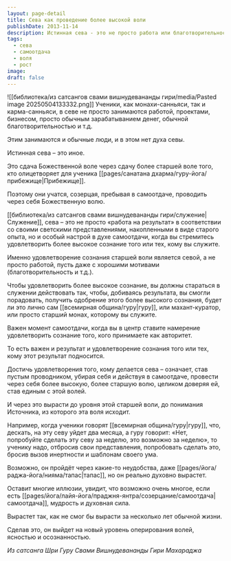 ```yaml
---
layout: page-detail
title: Сева как проведение более высокой воли
publishDate: 2013-11-14
description: Истинная сева - это не просто работа или благотворительность, а полная самоотдача и проведение Божественной воли через служение старшей воле, олицетворяющей Прибежище. Важна не только польза, но и удовлетворение сознания того, кому служишь. Такой подход позволяет ученику духовно расти, преодолевать шаблоны ума и выйти на новый уровень осознанности и силы.
tags:
  - сева
  - самоотдача
  - воля
  - рост
image: 
draft: false
---
```

![[библиотека/из сатсангов свами вишнудевананды гири/media/Pasted image 20250504133332.png]]
 Ученики, как монахи-санньяси, так и карма-санньяси, в севе не просто занимаются работой, проектами, бизнесом, просто обычным зарабатыванием денег, обычной благотворительностью и т.д.

 Этим занимаются и обычные люди, и в этом нет духа севы.

 Истинная сева – это иное.

 Это сдача Божественной воле через сдачу более старшей воле того, кто олицетворяет для ученика [[pages/санатана дхарма/гуру-йога/прибежище|Прибежище]].

 Поэтому они учатся, созерцая, пребывая в самоотдаче, проводить через себя Божественную волю.

 [[библиотека/из сатсангов свами вишнудевананды гири/служение|Служение]], сева – это не просто «работа на результат» в соответствии со своими светскими представлениями, накопленными в виде старого опыта, но и особый настрой в духе самоотдачи, когда вы стремитесь удовлетворить более высокое сознание того или тех, кому вы служите.

 Именно удовлетворение сознания старшей воли является севой, а не просто работой, пусть даже с хорошими мотивами (благотворительность и т.д.).

 Чтобы удовлетворить более высокое сознание, вы должны стараться в служении действовать так, чтобы, добиваясь результата, вы смогли порадовать, получить одобрение этого более высокого сознания, будет ли это лично сам [[всемирная община/гуру|гуру]], или махант-куратор, или просто старший монах, которому вы служите.

 Важен момент самоотдачи, когда вы в центр ставите намерение удовлетворить сознание того, кого принимаете как авторитет.

 То есть важен и результат и удовлетворение сознания того или тех, кому этот результат подносится.

 Достичь удовлетворения того, кому делается сева – означает, став пустым проводником, убирая себя и действуя в самоотдаче, провести через себя более высокую, более старшую волю, целиком доверяя ей, став единым с этой волей.

 И через это вырасти до уровня этой старшей воли, до понимания Источника, из которого эта воля исходит.

 Например, когда ученики говорят [[всемирная община/гуру|гуру]], что, дескать, на эту севу уйдет два месяца, а гуру говорит: «Нет, попробуйте сделать эту севу за неделю, это возможно за неделю», то ученику надо, отбросив свои представления, попробовать сделать это, бросив вызов инертности и шаблонам своего ума.

 Возможно, он пройдёт через какие-то неудобства, даже [[pages/йога/раджа-йога/нияма/тапас|тапас]], но он реально духовно вырастет.

 Оставит многие иллюзии, увидит, что возможно очень многое, если есть [[pages/йога/лайя-йога/праджня-янтра/созерцание/самоотдача|самоотдача]], мудрость и духовная сила.

 Вырастет так, как не смог бы вырасти за несколько лет обычной жизни.

 Сделав это, он выйдет на новый уровень оперирования волей, ясностью и осознанностью.

*Из сатсанга Шри Гуру Свами Вишнудевананды Гири Махараджа*